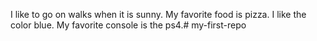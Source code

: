 I like to go on walks when it is sunny. My favorite food is pizza. I like the color blue. My favorite console is the ps4.# my-first-repo